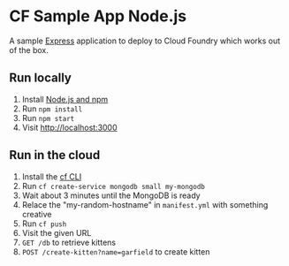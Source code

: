 # CF Sample App Node.js

A sample [Express](http://expressjs.com/) application to deploy to Cloud Foundry which works out of the box.

## Run locally

1. Install [Node.js and npm](https://nodejs.org/)
1. Run `npm install`
1. Run `npm start`
1. Visit [http://localhost:3000](http://localhost:3000)

## Run in the cloud

1. Install the [cf CLI](https://github.com/cloudfoundry/cli#downloads)
1. Run `cf create-service mongodb small my-mongodb`
1. Wait about 3 minutes until the MongoDB is ready
1. Relace the "my-random-hostname" in `manifest.yml` with something creative
1. Run `cf push`
1. Visit the given URL
1. `GET /db` to retrieve kittens
1. `POST /create-kitten?name=garfield` to create kitten
